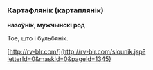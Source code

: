 ### Картафлянік (картаплянік)
**назоўнік, мужчынскі род**

Тое, што і бульбянік.

<a rel="author">[http://rv-blr.com/](http://rv-blr.com/slounik.jsp?letterId=0&maskId=0&pageId=1345)</a>
